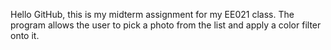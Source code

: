 Hello GitHub, this is my midterm assignment for my EE021 class. The program allows the user to pick a photo from the list and apply a color filter onto it.
